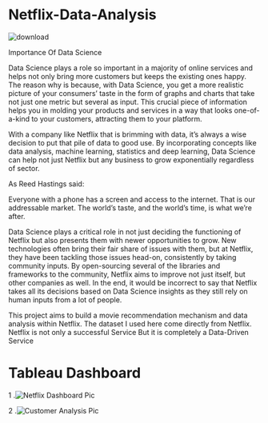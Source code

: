 # Netflix-Data-Analysis
![download](https://user-images.githubusercontent.com/103982094/209927060-8c7923cd-1c36-40ac-a7a6-c16ff7f9192f.png)


Importance Of Data Science

Data Science plays a role so important in a majority of online services and helps not only bring more customers but keeps the existing ones happy. The reason why is because, with Data Science, you get a more realistic picture of your consumers’ taste in the form of graphs and charts that take not just one metric but several as input. This crucial piece of information helps you in molding your products and services in a way that looks one-of-a-kind to your customers, attracting them to your platform.

With a company like Netflix that is brimming with data, it’s always a wise decision to put that pile of data to good use. By incorporating concepts like data analysis, machine learning, statistics and deep learning, Data Science can help not just Netflix but any business to grow exponentially regardless of sector.

As Reed Hastings said:

Everyone with a phone has a screen and access to the internet. That is our addressable market. The world’s taste, and the world’s time, is what we’re after.

Data Science plays a critical role in not just deciding the functioning of Netflix but also presents them with newer opportunities to grow. New technologies often bring their fair share of issues with them, but at Netflix, they have been tackling those issues head-on, consistently by taking community inputs. By open-sourcing several of the libraries and frameworks to the community, Netflix aims to improve not just itself, but other companies as well. In the end, it would be incorrect to say that Netflix takes all its decisions based on Data Science insights as they still rely on human inputs from a lot of people.

This project aims to build a movie recommendation mechanism and data analysis within Netflix. The dataset I used here come directly from Netflix.
Netflix is not only a successful Service But it is completely a Data-Driven Service


# Tableau Dashboard

1 .![Netflix Dashboard Pic](https://user-images.githubusercontent.com/103982094/213537069-662742f9-240a-4fae-bb73-f3fcee2eefcf.png)


2 .![Customer Analysis Pic](https://user-images.githubusercontent.com/103982094/213537105-ffe73e88-c376-4076-9957-d668e0103d01.png)
